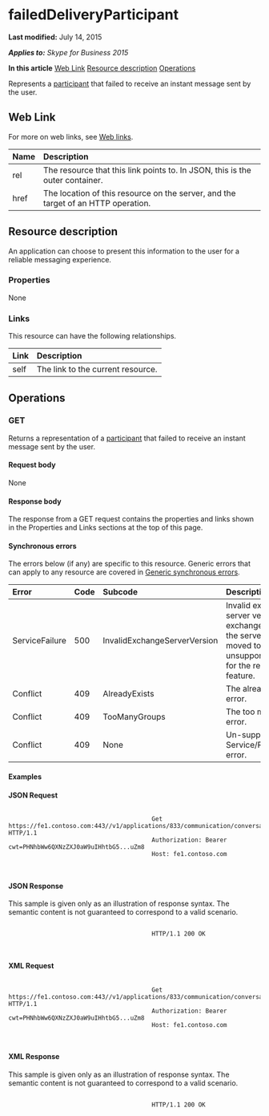 
# failedDeliveryParticipant 

 **Last modified:** July 14, 2015

 _**Applies to:** Skype for Business 2015_

 **In this article**
 [Web Link](#sectionSection0)
 [Resource description](#sectionSection1)
 [Operations](#sectionSection2)


Represents a [participant](participant_ref.md) that failed to receive an instant message sent by the user.

## Web Link
<a name="sectionSection0"> </a>

For more on web links, see [Web links](WebLinks.md).



|**Name**|**Description**|
|:-----|:-----|
|rel|The resource that this link points to. In JSON, this is the outer container.|
|href|The location of this resource on the server, and the target of an HTTP operation.|

## Resource description
<a name="sectionSection1"> </a>

An application can choose to present this information to the user for a reliable messaging experience. 


### Properties

None


### Links

This resource can have the following relationships.



|**Link**|**Description**|
|:-----|:-----|
|self|The link to the current resource.|

## Operations
<a name="sectionSection2"> </a>




### GET

Returns a representation of a [participant](participant_ref.md) that failed to receive an instant message sent by the user.


#### Request body

None


#### Response body

The response from a GET request contains the properties and links shown in the Properties and Links sections at the top of this page.


#### Synchronous errors

The errors below (if any) are specific to this resource. Generic errors that can apply to any resource are covered in [Generic synchronous errors](GenericSynchronousErrors.md).



|**Error**|**Code**|**Subcode**|**Description**|
|:-----|:-----|:-----|:-----|
|ServiceFailure|500|InvalidExchangeServerVersion|Invalid exchange server version.The exchange mailbox of the server might have moved to an unsupported version for the required feature.|
|Conflict|409|AlreadyExists|The already exists error.|
|Conflict|409|TooManyGroups|The too many groups error.|
|Conflict|409|None|Un-supported Service/Resource/API error.|

#### Examples




#### JSON Request


```

										Get https://fe1.contoso.com:443//v1/applications/833/communication/conversations/802/participants/904 HTTP/1.1
										Authorization: Bearer cwt=PHNhbWw6QXNzZXJ0aW9uIHhtbG5...uZm8
										Host: fe1.contoso.com
										
									
```


#### JSON Response

This sample is given only as an illustration of response syntax. The semantic content is not guaranteed to correspond to a valid scenario.


```

										HTTP/1.1 200 OK
										
									
```


#### XML Request


```

										Get https://fe1.contoso.com:443//v1/applications/833/communication/conversations/802/participants/904 HTTP/1.1
										Authorization: Bearer cwt=PHNhbWw6QXNzZXJ0aW9uIHhtbG5...uZm8
										Host: fe1.contoso.com
										
									
```


#### XML Response

This sample is given only as an illustration of response syntax. The semantic content is not guaranteed to correspond to a valid scenario.


```

										HTTP/1.1 200 OK
										
									
```

